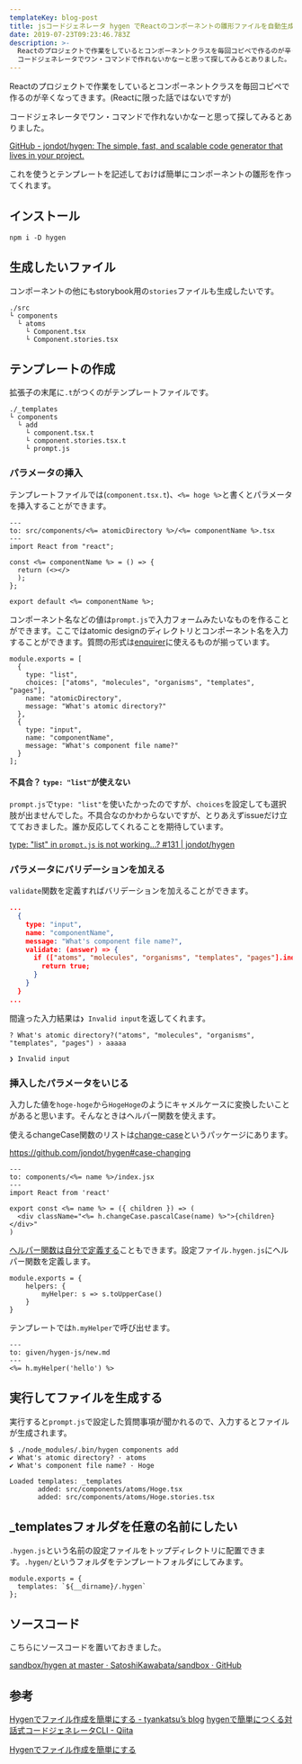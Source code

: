 ```yaml
---
templateKey: blog-post
title: jsコードジェネレータ hygen でReactのコンポーネントの雛形ファイルを自動生成する
date: 2019-07-23T09:23:46.783Z
description: >-
  Reactのプロジェクトで作業をしているとコンポーネントクラスを毎回コピペで作るのが辛くなってきます。(Reactに限った話ではないですが) 
  コードジェネレータでワン・コマンドで作れないかなーと思って探してみるとありました。
---
```

Reactのプロジェクトで作業をしているとコンポーネントクラスを毎回コピペで作るのが辛くなってきます。(Reactに限った話ではないですが)

コードジェネレータでワン・コマンドで作れないかなーと思って探してみるとありました。

[GitHub - jondot/hygen: The simple, fast, and scalable code generator that lives in your project.](https://github.com/jondot/hygen)

これを使うとテンプレートを記述しておけば簡単にコンポーネントの雛形を作ってくれます。

## インストール

```
npm i -D hygen
```

## 生成したいファイル

コンポーネントの他にもstorybook用の`stories`ファイルも生成したいです。

```
./src
└ components
  └ atoms
    └ Component.tsx
    └ Component.stories.tsx
```

## テンプレートの作成

拡張子の末尾に`.t`がつくのがテンプレートファイルです。

```
./_templates
└ components
  └ add
    └ component.tsx.t
    └ component.stories.tsx.t
    └ prompt.js
```

### パラメータの挿入

テンプレートファイルでは(`component.tsx.t`)、`<%= hoge %>`と書くとパラメータを挿入することができます。

```
---
to: src/components/<%= atomicDirectory %>/<%= componentName %>.tsx
---
import React from "react";

const <%= componentName %> = () => {
  return (<></>
  );
};

export default <%= componentName %>;

```

コンポーネント名などの値は`prompt.js`で入力フォームみたいなものを作ることができます。ここではatomic designのディレクトリとコンポーネント名を入力することができます。質問の形式は[enquirer](https://github.com/enquirer/enquirer/tree/master/examples)に使えるものが揃っています。

```
module.exports = [
  {
    type: "list",
    choices: ["atoms", "molecules", "organisms", "templates", "pages"],
    name: "atomicDirectory",
    message: "What's atomic directory?"
  },
  {
    type: "input",
    name: "componentName",
    message: "What's component file name?"
  }
];

```

#### 不具合？ `type: "list"`が使えない

`prompt.js`で`type: "list"`を使いたかったのですが、`choices`を設定しても選択肢が出ませんでした。不具合なのかわからないですが、とりあえずissueだけ立てておきました。誰か反応してくれることを期待しています。

[type: "list" in `prompt.js` is not working...? #131 | jondot/hygen](https://github.com/jondot/hygen/issues/131)

### パラメータにバリデーションを加える

`validate`関数を定義すればバリデーションを加えることができます。

```json
...
  {
    type: "input",
    name: "componentName",
    message: "What's component file name?",
    validate: (answer) => {
      if (["atoms", "molecules", "organisms", "templates", "pages"].indexOf(answer) > -1) {
        return true;
      }
    }
  }
...
```

間違った入力結果は`❯ Invalid input`を返してくれます。

```
? What's atomic directory?("atoms", "molecules", "organisms", "templates", "pages") › aaaaa  

❯ Invalid input
```

### 挿入したパラメータをいじる

入力した値を`hoge-hoge`から`HogeHoge`のようにキャメルケースに変換したいことがあると思います。そんなときはヘルパー関数を使えます。

使えるchangeCase関数のリストは[change-case](https://github.com/blakeembrey/change-case)というパッケージにあります。

https://github.com/jondot/hygen#case-changing

```
---
to: components/<%= name %>/index.jsx
---
import React from 'react'

export const <%= name %> = ({ children }) => (
  <div className="<%= h.changeCase.pascalCase(name) %>">{children}</div>"
)
```

[ヘルパー関数は自分で定義する](https://www.hygen.io/extensibility#helpers)こともできます。設定ファイル`.hygen.js`にヘルパー関数を定義します。

```
module.exports = {
    helpers: {
        myHelper: s => s.toUpperCase()
    }
}
```

テンプレートでは`h.myHelper`で呼び出せます。

```
---
to: given/hygen-js/new.md
---
<%= h.myHelper('hello') %>
```

## 実行してファイルを生成する

実行すると`prompt.js`で設定した質問事項が聞かれるので、入力するとファイルが生成されます。

```
$ ./node_modules/.bin/hygen components add
✔ What's atomic directory? · atoms
✔ What's component file name? · Hoge

Loaded templates: _templates
       added: src/components/atoms/Hoge.tsx
       added: src/components/atoms/Hoge.stories.tsx
```

## _templatesフォルダを任意の名前にしたい

`.hygen.js`という名前の設定ファイルをトップディレクトリに配置できます。`.hygen/`というフォルダをテンプレートフォルダにしてみます。

```
module.exports = {
  templates: `${__dirname}/.hygen`
};

```

## ソースコード

こちらにソースコードを置いておきました。

[sandbox/hygen at master · SatoshiKawabata/sandbox · GitHub](https://github.com/SatoshiKawabata/sandbox/tree/master/hygen)

## 参考
[Hygenでファイル作成を簡単にする - tyankatsu’s blog](https://tyankatsu.hatenablog.com/entry/2018/11/18/151433)
[hygenで簡単につくる対話式コードジェネレータCLI - Qiita](https://qiita.com/usagi-f/items/ea4ecf7ec6a6b52567e3)

[Hygenでファイル作成を簡単にする](https://tyankatsu.hatenablog.com/entry/2018/11/18/151433)
